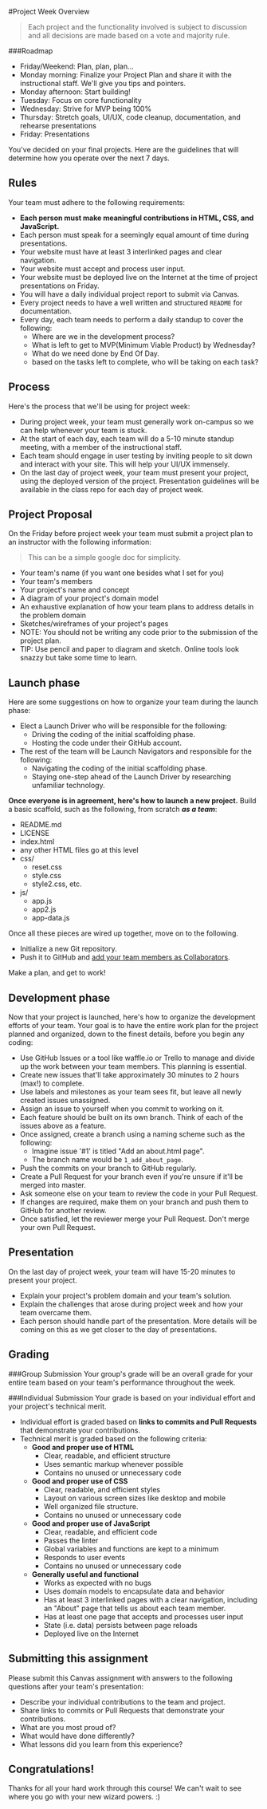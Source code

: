 #Project Week Overview  

> Each project and the functionality involved is subject to discussion and all decisions are made based on a vote and majority rule.

###Roadmap  
- Friday/Weekend: Plan, plan, plan...
- Monday morning: Finalize your Project Plan and share it with the instructional staff. We'll give you tips and pointers.
- Monday afternoon: Start building!
- Tuesday: Focus on core functionality
- Wednesday: Strive for MVP being 100%
- Thursday: Stretch goals, UI/UX, code cleanup, documentation, and rehearse presentations
- Friday: Presentations

You've decided on your final projects. Here are the guidelines that will determine how you operate over the next 7 days.

## Rules
Your team must adhere to the following requirements:

- **Each person must make meaningful contributions in HTML, CSS, and JavaScript.**
- Each person must speak for a seemingly equal amount of time during presentations.
- Your website must have at least 3 interlinked pages and clear navigation.
- Your website must accept and process user input.
- Your website must be deployed live on the Internet at the time of project presentations on Friday.
- You will have a daily individual project report to submit via Canvas.
- Every project needs to have a well written and structured `README` for documentation.
- Every day, each team needs to perform a daily standup to cover the following:
  - Where are we in the development process?
  - What is left to get to MVP(Minimum Viable Product) by Wednesday?
  - What do we need done by End Of Day.
  - based on the tasks left to complete, who will be taking on each task?

## Process

Here's the process that we'll be using for project week:

- During project week, your team must generally work on-campus so we can help whenever your team is stuck.
- At the start of each day, each team will do a 5-10 minute standup meeting, with a member of the instructional staff. 
- Each team should engage in user testing by inviting people to sit down and interact with your site. This will help your UI/UX immensely.
- On the last day of project week, your team must present your project, using the deployed version of the project. Presentation guidelines will be available in the class repo for each day of project week.

## Project Proposal

On the Friday before project week your team must submit a project plan to an instructor with the following information:
> This can be a simple google doc for simplicity.  

- Your team's name (if you want one besides what I set for you)
- Your team's members
- Your project's name and concept
- A diagram of your project's domain model
- An exhaustive explanation of how your team plans to address details in the problem domain
- Sketches/wireframes of your project's pages
- NOTE: You should not be writing any code prior to the submission of the project plan.
- TIP: Use pencil and paper to diagram and sketch. Online tools look snazzy but take some time to learn.

## Launch phase

Here are some suggestions on how to organize your team during the launch phase:

* Elect a Launch Driver who will be responsible for the following:
  * Driving the coding of the initial scaffolding phase.
  * Hosting the code under their GitHub account.
* The rest of the team will be Launch Navigators and responsible for the following:
  * Navigating the coding of the initial scaffolding phase.
  * Staying one-step ahead of the Launch Driver by researching unfamiliar technology.

**Once everyone is in agreement, here's how to launch a new project.** Build a basic scaffold, such as the following, from scratch ***as a team***:

- README.md
- LICENSE
- index.html
- any other HTML files go at this level
- css/
  - reset.css
  - style.css
  - style2.css, etc.
- js/
  - app.js
  - app2.js
  - app-data.js

Once all these pieces are wired up together, move on to the following.
- Initialize a new Git repository.
- Push it to GitHub and [add your team members as Collaborators](https://help.github.com/articles/adding-collaborators-to-a-personal-repository/).

Make a plan, and get to work!

## Development phase

Now that your project is launched, here's how to organize the development efforts of your team. Your goal is to have the entire work plan for the project planned and organized, down to the finest details, before you begin any coding:

* Use GitHub Issues or a tool like waffle.io or Trello to manage and divide up the work between your team members. This planning is essential.
* Create new issues that'll take approximately 30 minutes to 2 hours (max!) to complete.
* Use labels and milestones as your team sees fit, but leave all newly created issues unassigned.
* Assign an issue to yourself when you commit to working on it.
* Each feature should be built on its own branch. Think of each of the issues above as a feature.
* Once assigned, create a branch using a naming scheme such as the following:
  - Imagine issue '#1' is titled "Add an about.html page".
  - The branch name would be `1_add_about_page`.
* Push the commits on your branch to GitHub regularly.
* Create a Pull Request for your branch even if you're unsure if it'll be merged into master.
* Ask someone else on your team to review the code in your Pull Request.
* If changes are required, make them on your branch and push them to GitHub for another review.
* Once satisfied, let the reviewer merge your Pull Request. Don't merge your own Pull Request.

## Presentation

On the last day of project week, your team will have 15-20 minutes to present your project.

- Explain your project's problem domain and your team's solution.
- Explain the challenges that arose during project week and how your team overcame them.
- Each person should handle part of the presentation. More details will be coming on this as we get closer to the day of presentations.

## Grading
###Group Submission
Your group's grade will be an overall grade for your entire team based on your team's performance throughout the week.  

###Individual Submission
Your grade is based on your individual effort and your project's technical merit.

* Individual effort is graded based on **links to commits and Pull Requests** that demonstrate your contributions.
* Technical merit is graded based on the following criteria:
  * **Good and proper use of HTML**
    * Clear, readable, and efficient structure
    * Uses semantic markup whenever possible
    * Contains no unused or unnecessary code
  * **Good and proper use of CSS**
    * Clear, readable, and efficient styles
    * Layout on various screen sizes like desktop and mobile
    * Well organized file structure.
    * Contains no unused or unnecessary code
  * **Good and proper use of JavaScript**
    * Clear, readable, and efficient code
    * Passes the linter
    * Global variables and functions are kept to a minimum
    * Responds to user events
    * Contains no unused or unnecessary code
  * **Generally useful and functional**
    * Works as expected with no bugs
    * Uses domain models to encapsulate data and behavior
    * Has at least 3 interlinked pages with a clear navigation, including an "About" page that tells us about each team member.
    * Has at least one page that accepts and processes user input
    * State (i.e. data) persists between page reloads
    * Deployed live on the Internet

## Submitting this assignment

Please submit this Canvas assignment with answers to the following questions after your team's presentation:

- Describe your individual contributions to the team and project.
- Share links to commits or Pull Requests that demonstrate your contributions.
- What are you most proud of?
- What would have done differently?
- What lessons did you learn from this experience?


## Congratulations!

Thanks for all your hard work through this course! We can't wait to see where you go with your new wizard powers. :)
